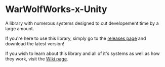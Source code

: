 # WarWolfWorks-x-Unity
A library with numerous systems designed to cut developement time by a large amount.

If you're here to use this library, simply go to the [releases page](https://github.com/WhiteWarriorWolf/WarWolfWorks-x-Unity/releases/) and download the latest version!

If you wish to learn about this library and all of it's systems as well as how they work, visit the [Wiki page](https://github.com/WhiteWarriorWolf/WarWolfWorks-x-Unity/wiki).
